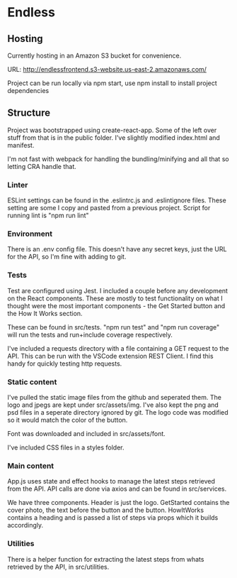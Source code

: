 # Endless

## Hosting
Currently hosting in an Amazon S3 bucket for convenience.

URL: http://endlessfrontend.s3-website.us-east-2.amazonaws.com/

Project can be run locally via npm start, use npm install to install project dependencies

## Structure
Project was bootstrapped using create-react-app. Some of the left over stuff from that is in the public folder. I've slightly modified index.html and manifest.

I'm not fast with webpack for handling the bundling/minifying and all that so letting CRA handle that.

### Linter
ESLint settings can be found in the .eslintrc.js and .eslintignore files. These setting are some I copy and pasted from a previous project. Script for running lint is "npm run lint"

### Environment
There is an .env config file. This doesn't have any secret keys, just the URL for the API, so I'm fine with adding to git.

### Tests
Test are configured using Jest. I included a couple before any development on the React components. These are mostly to test functionality on what I thought were the most important components - the Get Started button and the How It Works section.

These can be found in src/tests. "npm run test" and "npm run coverage" will run the tests and run+include coverage respectively.

I've included a requests directory with a file containing a GET request to the API. This can be run with the VSCode extension REST Client. I find this handy for quickly testing http requests.

### Static content
I've pulled the static image files from the github and seperated them. The logo and jpegs are kept under src/assets/img. I've also kept the png and psd files in a seperate directory ignored by git. The logo code was modified so it would match the color of the button.

Font was downloaded and included in src/assets/font.

I've included CSS files in a styles folder.

### Main content
App.js uses state and effect hooks to manage the latest steps retrieved from the API. API calls are done via axios and can be found in src/services.

We have three components. Header is just the logo. GetStarted contains the cover photo, the text before the button and the button. HowItWorks contains a heading and is passed a list of steps via props which it builds accordingly.

### Utilities
There is a helper function for extracting the latest steps from whats retrieved by the API, in src/utilities. 

